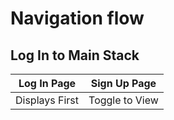 # Navigation flow

## Log In to Main Stack

| Log In Page    | Sign Up Page   |
| -------------- | -------------- |
| Displays First | Toggle to View |
